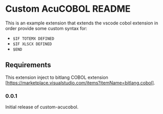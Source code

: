 # Custom AcuCOBOL README

This is an example extension that extends the vscode cobol extension in order provide some custom syntax for:

- ```$IF TOTEMX DEFINED```
- ```$IF XLSCX DEFINED```
- ```$END```

## Requirements

This extension inject to bitlang COBOL extension [https://marketplace.visualstudio.com/items?itemName=bitlang.cobol].


### 0.0.1

Initial release of custom-acucobol.
